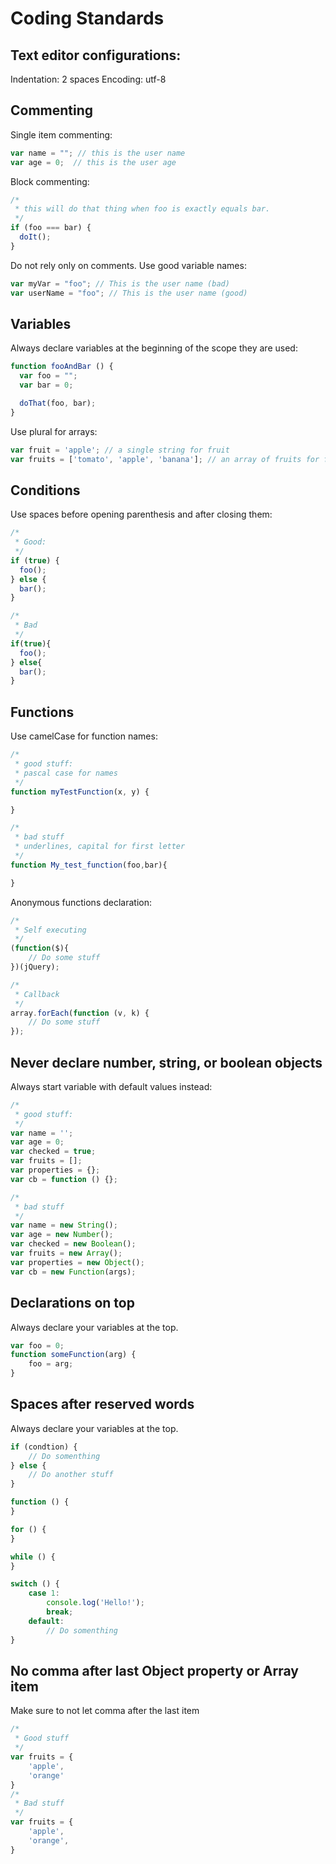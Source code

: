 # Coding Standards

## Text editor configurations:
Indentation: 2 spaces
Encoding: utf-8

## Commenting
Single item commenting:
```Javascript
var name = ""; // this is the user name
var age = 0;  // this is the user age
```
Block commenting:
```Javascript
/*
 * this will do that thing when foo is exactly equals bar.
 */
if (foo === bar) {
  doIt();
}
```
Do not rely only on comments. Use good variable names:
```Javascript
var myVar = "foo"; // This is the user name (bad)
var userName = "foo"; // This is the user name (good)
```

## Variables
Always declare variables at the beginning of the scope they are used:
```Javascript
function fooAndBar () {
  var foo = "";
  var bar = 0;

  doThat(foo, bar);
}
```
Use plural for arrays:
```Javascript
var fruit = 'apple'; // a single string for fruit
var fruits = ['tomato', 'apple', 'banana']; // an array of fruits for fruits
```

## Conditions
Use spaces before opening parenthesis and after closing them:
```javascript
/*
 * Good:
 */
if (true) {
  foo();
} else {
  bar();
}

/*
 * Bad
 */
if(true){
  foo();
} else{
  bar();
}
```

## Functions
Use camelCase for function names:
```Javascript
/*
 * good stuff:
 * pascal case for names
 */
function myTestFunction(x, y) {

}

/*
 * bad stuff
 * underlines, capital for first letter
 */
function My_test_function(foo,bar){

}
```

Anonymous functions declaration:
```Javascript
/*
 * Self executing
 */
(function($){
    // Do some stuff
})(jQuery);

/*
 * Callback
 */
array.forEach(function (v, k) {
    // Do some stuff
});
```

## Never declare number, string, or boolean objects
Always start variable with default values instead:
```Javascript
/*
 * good stuff:
 */
var name = '';
var age = 0;
var checked = true;
var fruits = [];
var properties = {};
var cb = function () {};

/*
 * bad stuff
 */
var name = new String();
var age = new Number();
var checked = new Boolean();
var fruits = new Array();
var properties = new Object();
var cb = new Function(args);
```

## Declarations on top
Always declare your variables at the top.
```Javascript
var foo = 0;
function someFunction(arg) {
    foo = arg;
}
```

## Spaces after reserved words
Always declare your variables at the top.
```Javascript
if (condtion) {
    // Do somenthing
} else {
    // Do another stuff
}

function () {
}

for () {
}

while () {
}

switch () {
    case 1:
        console.log('Hello!');
        break;
    default:
        // Do somenthing
}
```

## No comma after last Object property or Array item
Make sure to not let comma after the last item
```Javascript
/*
 * Good stuff
 */
var fruits = {
    'apple',
    'orange'
}
/*
 * Bad stuff
 */
var fruits = {
    'apple',
    'orange',
}
```